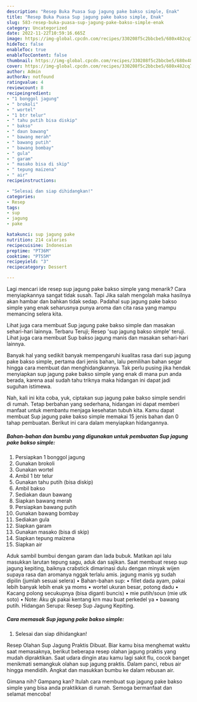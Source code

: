 ```yaml
---
description: "Resep Buka Puasa Sup jagung pake bakso simple, Enak"
title: "Resep Buka Puasa Sup jagung pake bakso simple, Enak"
slug: 583-resep-buka-puasa-sup-jagung-pake-bakso-simple-enak
category: Uncategorized
date: 2022-11-22T10:59:16.665Z
image: https://img-global.cpcdn.com/recipes/330208f5c2bbcbe5/680x482cq70/sup-jagung-pake-bakso-simple-foto-resep-utama.jpg
hideToc: false
enableToc: true
enableTocContent: false
thumbnail: https://img-global.cpcdn.com/recipes/330208f5c2bbcbe5/680x482cq70/sup-jagung-pake-bakso-simple-foto-resep-utama.jpg
cover: https://img-global.cpcdn.com/recipes/330208f5c2bbcbe5/680x482cq70/sup-jagung-pake-bakso-simple-foto-resep-utama.jpg
author: Admin
authorAv: notfound
ratingvalue: 4
reviewcount: 8
recipeingredient:
- "1 bonggol jagung"
- " brokoli"
- " wortel"
- "1 btr telur"
- " tahu putih bisa diskip"
- " bakso"
- " daun bawang"
- " bawang merah"
- " bawang putih"
- " bawang bombay"
- " gula"
- " garam"
- " masako bisa di skip"
- " tepung maizena"
- " air"
recipeinstructions:

- "Selesai dan siap dihidangkan!"
categories:
- Resep
tags:
- sup
- jagung
- pake

katakunci: sup jagung pake 
nutrition: 214 calories
recipecuisine: Indonesian
preptime: "PT36M"
cooktime: "PT55M"
recipeyield: "3"
recipecategory: Dessert

---
```



Lagi mencari ide resep sup jagung pake bakso simple yang menarik? Cara menyiapkannya sangat tidak susah. Tapi Jika salah mengolah maka hasilnya akan hambar dan bahkan tidak sedap. Padahal sup jagung pake bakso simple yang enak seharusnya punya aroma dan cita rasa yang mampu memancing selera kita.


Lihat juga cara membuat Sup jagung pake bakso simple dan masakan sehari-hari lainnya. Terbaru Teruji; Resep &#39;sup jagung bakso simple&#39; teruji. Lihat juga cara membuat Sup bakso jagung manis dan masakan sehari-hari lainnya.

Banyak hal yang sedikit banyak mempengaruhi kualitas rasa dari sup jagung pake bakso simple, pertama dari jenis bahan, lalu pemilihan bahan segar hingga cara membuat dan menghidangkannya. Tak perlu pusing jika hendak menyiapkan sup jagung pake bakso simple yang enak di mana pun anda berada, karena asal sudah tahu triknya maka hidangan ini dapat jadi suguhan istimewa.


Nah, kali ini kita coba, yuk, ciptakan sup jagung pake bakso simple sendiri di rumah. Tetap berbahan yang sederhana, hidangan ini dapat memberi manfaat untuk membantu menjaga kesehatan tubuh kita. Kamu dapat membuat Sup jagung pake bakso simple memakai 15 jenis bahan dan 0 tahap pembuatan. Berikut ini cara dalam menyiapkan hidangannya.

<!--inarticleads1-->

##### Bahan-bahan dan bumbu yang digunakan untuk pembuatan Sup jagung pake bakso simple:

1. Persiapkan 1 bonggol jagung
1. Gunakan  brokoli
1. Gunakan  wortel
1. Ambil 1 btr telur
1. Gunakan  tahu putih (bisa diskip)
1. Ambil  bakso
1. Sediakan  daun bawang
1. Siapkan  bawang merah
1. Persiapkan  bawang putih
1. Gunakan  bawang bombay
1. Sediakan  gula
1. Siapkan  garam
1. Gunakan  masako (bisa di skip)
1. Siapkan  tepung maizena
1. Siapkan  air


Aduk sambil bumbui dengan garam dan lada bubuk. Matikan api lalu masukkan larutan tepung sagu, aduk dan sajikan. Saat membuat resep sup jagung kepiting, baiknya crabstick dimarinasi dulu dengan minyak wijen supaya rasa dan aromanya nggak terlalu amis. jagung manis yg sudah dipilin (jumlah sesuai selera) • Bahan-bahan sup: • fillet dada ayam, pakai lebih banyak lebih enak ya moms • wortel ukuran besar, potong dadu • Kacang polong secukupnya (bisa diganti buncis) • mie putih/soun (mie utk soto) • Note: Aku gk pakai kentang krn mau buat perkedel ya • bawang putih. Hidangan Serupa: Resep Sup Jagung Kepiting. 

<!--inarticleads2-->

##### Cara memasak Sup jagung pake bakso simple:


1. Selesai dan siap dihidangkan!

Resep Olahan Sup Jagung Praktis Dibuat. Biar kamu bisa menghemat waktu saat memasaknya, berikut beberapa resep olahan jagung praktis yang mudah dipraktikan. Saat udara dingin atau kamu lagi sakit flu, cocok banget menikmati semangkuk olahan sup jagung praktis. Dalam panci, rebus air hingga mendidih. Angkat dan masukkan bumbu ke dalam rebusan air. 

Gimana nih? Gampang kan? Itulah cara membuat sup jagung pake bakso simple yang bisa anda praktikkan di rumah. Semoga bermanfaat dan selamat mencoba!
